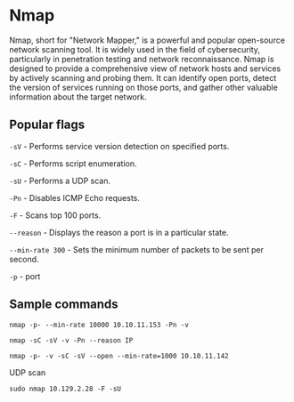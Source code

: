 # Nmap
Nmap, short for "Network Mapper," is a powerful and popular open-source network scanning tool. It is widely used in the field of cybersecurity, particularly in penetration testing and network reconnaissance.  Nmap is designed to provide a comprehensive view of network hosts and services by actively scanning and probing them. It can identify open ports, detect the version of services running on those ports, and gather other valuable information about the target network.

## Popular flags

` -sV ` - Performs service version detection on specified ports.

`-sC` - Performs script enumeration.

`-sU` - Performs a UDP scan.

`-Pn` - Disables ICMP Echo requests.

`-F` - Scans top 100 ports.

`--reason` - Displays the reason a port is in a particular state.

`--min-rate 300` - Sets the minimum number of packets to be sent per second.

`-p` - port

## Sample commands
```
nmap -p- --min-rate 10000 10.10.11.153 -Pn -v
```
```
nmap -sC -sV -v -Pn --reason IP
```

```
nmap -p- -v -sC -sV --open --min-rate=1000 10.10.11.142

```


UDP scan
```
sudo nmap 10.129.2.28 -F -sU
```

